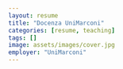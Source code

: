 ```yaml
---
layout: resume
title: "Docenza UniMarconi"
categories: [resume, teaching]
tags: []
image: assets/images/cover.jpg
employer: "UniMarconi"
---
```

